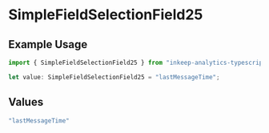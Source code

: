 # SimpleFieldSelectionField25

## Example Usage

```typescript
import { SimpleFieldSelectionField25 } from "inkeep-analytics-typescript/models/components";

let value: SimpleFieldSelectionField25 = "lastMessageTime";
```

## Values

```typescript
"lastMessageTime"
```